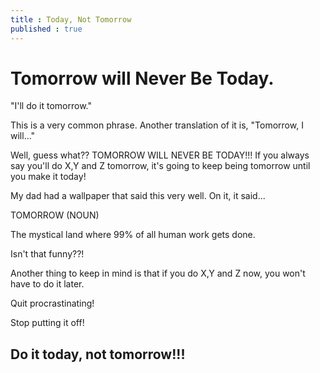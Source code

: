 ```yaml
---
title : Today, Not Tomorrow
published : true
---
```

<h1>Tomorrow will Never Be Today.</h1>
<p>"I'll do it tomorrow."</p>
<p>This is a very common phrase. Another translation of it is, "Tomorrow, I will..."</p>
<p>Well, guess what?? TOMORROW WILL NEVER BE TODAY!!! If you always say you'll do X,Y and Z tomorrow, it's going to keep being tomorrow until you make it today!</p>
<p>My dad had a wallpaper that said this very well. On it, it said...</p>
<p>TOMORROW (NOUN)</p>
<p>The mystical land where 99% of all human work gets done.</p>
<p>Isn't that funny??!</p>
<p>Another thing to keep in mind is that if you do X,Y and Z now, you won't have to do it later.</p>
<p>Quit procrastinating!</p>
<p>Stop putting it off!</p>
<h2>Do it today, not tomorrow!!!</h2>
